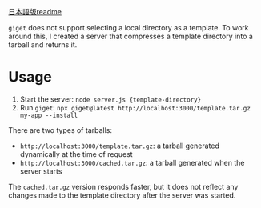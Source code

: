 [日本語版readme](./README.ja.md)

`giget` does not support selecting a local directory as a template. To work
around this, I created a server that compresses a template directory into a
tarball and returns it.

# Usage

1. Start the server: `node server.js {template-directory}`
2. Run `giget`:
   `npx giget@latest http://localhost:3000/template.tar.gz my-app --install`

There are two types of tarballs:

- `http://localhost:3000/template.tar.gz`: a tarball generated dynamically at
  the time of request
- `http://localhost:3000/cached.tar.gz`: a tarball generated when the server
  starts

The `cached.tar.gz` version responds faster, but it does not reflect any changes
made to the template directory after the server was started.
